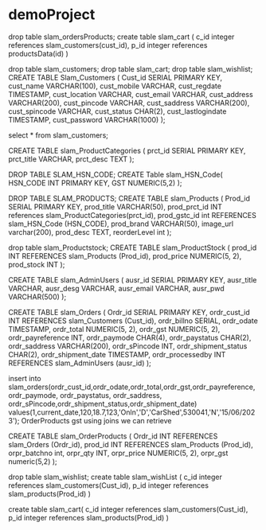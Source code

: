 # demoProject
drop table slam_ordersProducts;
create table slam_cart (
c_id integer references slam_customers(cust_id),
    p_id integer references productsData(id)
)

drop table slam_customers; 
drop table slam_cart;
drop table slam_wishlist;
CREATE TABLE Slam_Customers (
    Cust_id SERIAL PRIMARY KEY,
    cust_name VARCHAR(100),
    cust_mobile VARCHAR,
    cust_regdate TIMESTAMP,
    cust_location VARCHAR,
    cust_email VARCHAR,
    cust_address VARCHAR(200),
    cust_pincode VARCHAR,
    cust_saddress VARCHAR(200),
    cust_spincode VARCHAR,
    cust_status CHAR(2),
    cust_lastlogindate TIMESTAMP,
    cust_password VARCHAR(1000)
);

select * from slam_customers;

CREATE TABLE slam_ProductCategories (
    prct_id SERIAL PRIMARY KEY,
    prct_title VARCHAR,
    prct_desc TEXT
);


DROP TABLE SLAM_HSN_CODE;
CREATE Table slam_HSN_Code(
HSN_CODE INT PRIMARY KEY,
GST NUMERIC(5,2)
);



DROP TABLE SLAM_PRODUCTS;
CREATE TABLE slam_Products (
    Prod_id SERIAL PRIMARY KEY,
    prod_title VARCHAR(50),
    prod_prct_id INT references slam_ProductCategories(prct_id),
    prod_gstc_id  int REFERENCES slam_HSN_Code (HSN_CODE),
    prod_brand VARCHAR(50),
	image_url varchar(200),
	prod_desc TEXT,
	reorderLevel int
);

drop table slam_Productstock;
CREATE TABLE slam_ProductStock (
    prod_id INT REFERENCES slam_Products (Prod_id),
    prod_price NUMERIC(5, 2),
    prod_stock INT
);

CREATE TABLE slam_AdminUsers (
    ausr_id SERIAL PRIMARY KEY,
    ausr_title VARCHAR,
    ausr_desg VARCHAR,
    ausr_email VARCHAR,
    ausr_pwd VARCHAR(500)
);

CREATE TABLE slam_Orders (
    Ordr_id SERIAL PRIMARY KEY,
    ordr_cust_id INT REFERENCES slam_Customers (Cust_id),
    ordr_billno SERIAL,
    ordr_odate TIMESTAMP,
    ordr_total NUMERIC(5, 2),
    ordr_gst NUMERIC(5, 2),
    ordr_payreference INT,
    ordr_paymode CHAR(4),
    ordr_paystatus CHAR(2),
    ordr_saddress VARCHAR(200),
    ordr_sPincode INT,
    ordr_shipment_status CHAR(2),
    ordr_shipment_date TIMESTAMP,
    ordr_processedby INT REFERENCES slam_AdminUsers (ausr_id)
);

insert into slam_orders(ordr_cust_id,ordr_odate,ordr_total,ordr_gst,ordr_payreference,ordr_paymode,
					ordr_paystatus,  ordr_saddress, ordr_sPincode,ordr_shipment_status,ordr_shipment_date)
					values(1,current_date,120,18.7,123,'Onln','D','CarShed',530041,'N','15/06/2023');
OrderProducts gst using joins we can retrieve

CREATE TABLE slam_OrderProducts (
    Ordr_id INT REFERENCES slam_Orders (Ordr_id),
    prod_id INT REFERENCES slam_Products (Prod_id),
    orpr_batchno int,
    orpr_qty INT,
    orpr_price NUMERIC(5, 2),
    orpr_gst  numeric(5,2)
);


drop table slam_wishlist;
create table slam_wishList (
c_id integer references slam_customers(Cust_id),
    p_id integer references slam_products(Prod_id)
)

create table slam_cart(
	c_id integer references slam_customers(Cust_id),
 p_id integer references slam_products(Prod_id)
)
